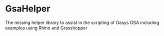 # GsaHelper
The missing helper library to assist in the scripting of Oasys GSA including examples using Rhino and Grasshopper
